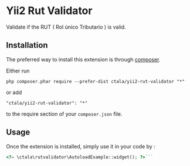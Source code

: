 Yii2 Rut Validator
==================
Validate if the RUT ( Rol único Tributario ) is valid. 

Installation
------------

The preferred way to install this extension is through [composer](http://getcomposer.org/download/).

Either run

```
php composer.phar require --prefer-dist ctala/yii2-rut-validator "*"
```

or add

```
"ctala/yii2-rut-validator": "*"
```

to the require section of your `composer.json` file.


Usage
-----

Once the extension is installed, simply use it in your code by  :

```php
<?= \ctala\rutvalidator\AutoloadExample::widget(); ?>```